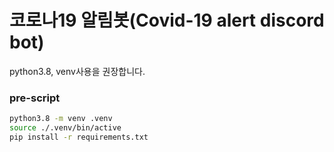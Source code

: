 # 코로나19 알림봇(Covid-19 alert discord bot)
python3.8, venv사용을 권장합니다.


### pre-script
```sh
python3.8 -m venv .venv
source ./.venv/bin/active
pip install -r requirements.txt
```
